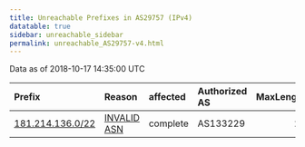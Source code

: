 ```yaml
---
title: Unreachable Prefixes in AS29757 (IPv4)
datatable: true
sidebar: unreachable_sidebar
permalink: unreachable_AS29757-v4.html
---
```


Data as of 2018-10-17 14:35:00 UTC


<div class="datatable-begin"></div>

| Prefix                                                     | Reason                                                                                                  | affected   | Authorized AS   |   MaxLength | Anchor                                         |   unreachable /24s |
|:-----------------------------------------------------------|:--------------------------------------------------------------------------------------------------------|:-----------|:----------------|------------:|:-----------------------------------------------|-------------------:|
| [181.214.136.0/22](https://stat.ripe.net/181.214.136.0/22) | [INVALID ASN](https://rpki-validator.ripe.net/announcement-preview?asn=AS29757&prefix=181.214.136.0/22) | complete   | AS133229        |          24 | [LACNIC](unreachable_LACNIC_RPKI_Root-v4.html) |                  4 |

<div class="datatable-end"></div>